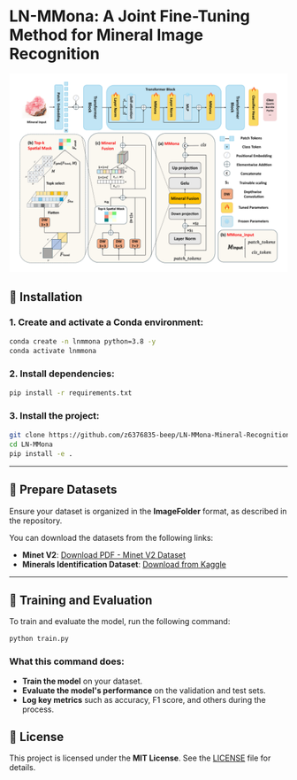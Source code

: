 # LN-MMona: A Joint Fine-Tuning Method for Mineral Image Recognition

![image](flowchart.jpg)

## :wrench: Installation

### 1. Create and activate a Conda environment:
```bash
conda create -n lnmmona python=3.8 -y
conda activate lnmmona
````

### 2. Install dependencies:

```bash
pip install -r requirements.txt
```

### 3. Install the project:

```bash
git clone https://github.com/z6376835-beep/LN-MMona-Mineral-Recognition.git
cd LN-MMona
pip install -e .
```

---

## :floppy_disk: Prepare Datasets

Ensure your dataset is organized in the **ImageFolder** format, as described in the repository.

You can download the datasets from the following links:

* **Minet V2**: [Download PDF - Minet V2 Dataset](#)
* **Minerals Identification Dataset**: [Download from Kaggle](https://www.kaggle.com/datasets)

---

## :rocket: Training and Evaluation

To train and evaluate the model, run the following command:

```bash
python train.py
```

### What this command does:

* **Train the model** on your dataset.
* **Evaluate the model's performance** on the validation and test sets.
* **Log key metrics** such as accuracy, F1 score, and others during the process.
## :page_facing_up: License

This project is licensed under the **MIT License**. See the [LICENSE](#) file for details.

